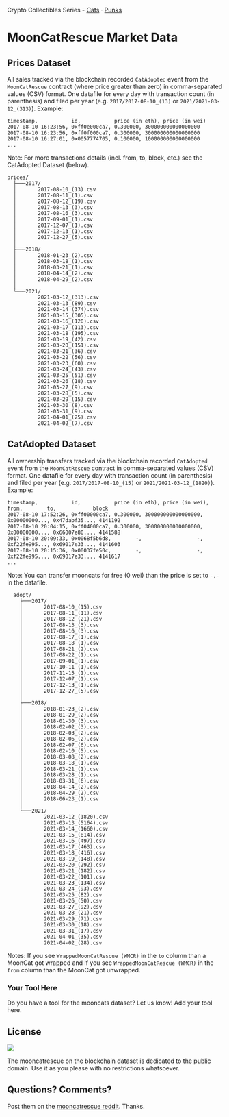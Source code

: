 Crypto Collectibles Series -
[Cats](https://github.com/cryptocopycats/market.mooncatrescue) ·
[Punks](https://github.com/cryptopunksnotdead/market.punks)


# MoonCatRescue Market Data

## Prices Dataset


All sales tracked via the
blockchain recorded `CatAdopted` event from the `MoonCatRescue` contract
(where price greater than zero)
in comma-separated values (CSV) format.
One datafile for every day with transaction count
(in parenthesis)
and filed per year
(e.g. `2017/2017-08-10_(13)` or `2021/2021-03-12_(313)`).
Example:


```
timestamp,           id,           price (in eth), price (in wei)
2017-08-10 16:23:56, 0xff0e000ca7, 0.300000, 300000000000000000
2017-08-10 16:23:56, 0xff0f000ca7, 0.300000, 300000000000000000
2017-08-10 16:27:01, 0x0057774705, 0.100000, 100000000000000000
...
```

Note: For more transactions details (incl. from, to, block, etc.)
see the CatAdopted Dataset (below).

```
prices/
  ├───2017/
  │       2017-08-10_(13).csv
  │       2017-08-11_(1).csv
  │       2017-08-12_(19).csv
  │       2017-08-13_(3).csv
  │       2017-08-16_(3).csv
  │       2017-09-01_(1).csv
  │       2017-12-07_(1).csv
  │       2017-12-13_(1).csv
  │       2017-12-27_(5).csv
  │
  ├───2018/
  │       2018-01-23_(2).csv
  │       2018-03-18_(1).csv
  │       2018-03-21_(1).csv
  │       2018-04-14_(2).csv
  │       2018-04-29_(2).csv
  │
  └───2021/
          2021-03-12_(313).csv
          2021-03-13_(89).csv
          2021-03-14_(374).csv
          2021-03-15_(305).csv
          2021-03-16_(120).csv
          2021-03-17_(113).csv
          2021-03-18_(195).csv
          2021-03-19_(42).csv
          2021-03-20_(151).csv
          2021-03-21_(36).csv
          2021-03-22_(56).csv
          2021-03-23_(60).csv
          2021-03-24_(43).csv
          2021-03-25_(51).csv
          2021-03-26_(18).csv
          2021-03-27_(9).csv
          2021-03-28_(5).csv
          2021-03-29_(15).csv
          2021-03-30_(8).csv
          2021-03-31_(9).csv
          2021-04-01_(25).csv
          2021-04-02_(7).csv
```



## CatAdopted Dataset

All ownership transfers tracked via the
blockchain recorded `CatAdopted` event from the `MoonCatRescue` contract
in comma-separated values (CSV) format.
One datafile for every day with transaction count
(in parenthesis)
and filed per year
(e.g. `2017/2017-08-10_(15)` or `2021/2021-03-12_(1820)`).
Example:


```
timestamp,           id,           price (in eth), price (in wei), from,        to,            block
2017-08-10 17:52:26, 0xff00000ca7, 0.300000, 300000000000000000, 0x00000000..., 0x47dabf35..., 4141192
2017-08-10 20:04:15, 0xff04000ca7, 0.300000, 300000000000000000, 0x00000000..., 0x66007e80..., 4141588
2017-08-10 20:09:33, 0x0068f5b6d8,        -,                  -, 0xf22fe995..., 0x69017e33..., 4141603
2017-08-10 20:15:36, 0x00037fe50c,        -,                  -, 0xf22fe995..., 0x69017e33..., 4141617
...
```

Note: You can transfer mooncats for free (0 wei) than the price is set to `-,-`
in the datafile.


```
  adopt/
    ├───2017/
    │       2017-08-10_(15).csv
    │       2017-08-11_(11).csv
    │       2017-08-12_(21).csv
    │       2017-08-13_(3).csv
    │       2017-08-16_(3).csv
    │       2017-08-17_(1).csv
    │       2017-08-18_(1).csv
    │       2017-08-21_(2).csv
    │       2017-08-22_(1).csv
    │       2017-09-01_(1).csv
    │       2017-10-11_(1).csv
    │       2017-11-15_(1).csv
    │       2017-12-07_(1).csv
    │       2017-12-13_(1).csv
    │       2017-12-27_(5).csv
    │
    ├───2018/
    │       2018-01-23_(2).csv
    │       2018-01-29_(2).csv
    │       2018-01-30_(3).csv
    │       2018-02-02_(3).csv
    │       2018-02-03_(2).csv
    │       2018-02-06_(2).csv
    │       2018-02-07_(6).csv
    │       2018-02-10_(5).csv
    │       2018-03-08_(2).csv
    │       2018-03-18_(1).csv
    │       2018-03-21_(1).csv
    │       2018-03-28_(1).csv
    │       2018-03-31_(6).csv
    │       2018-04-14_(2).csv
    │       2018-04-29_(2).csv
    │       2018-06-23_(1).csv
    │
    └───2021/
            2021-03-12_(1820).csv
            2021-03-13_(5164).csv
            2021-03-14_(1660).csv
            2021-03-15_(814).csv
            2021-03-16_(497).csv
            2021-03-17_(463).csv
            2021-03-18_(416).csv
            2021-03-19_(148).csv
            2021-03-20_(292).csv
            2021-03-21_(182).csv
            2021-03-22_(101).csv
            2021-03-23_(134).csv
            2021-03-24_(93).csv
            2021-03-25_(82).csv
            2021-03-26_(50).csv
            2021-03-27_(92).csv
            2021-03-28_(21).csv
            2021-03-29_(71).csv
            2021-03-30_(18).csv
            2021-03-31_(17).csv
            2021-04-01_(35).csv
            2021-04-02_(28).csv
```

Notes:   If you see `WrappedMoonCatRescue (WMCR)`  in the `to` column than a MoonCat got wrapped
and if you see `WrappedMoonCatRescue (WMCR)` in the `from` column than the MoonCat got unwrapped.




### Your Tool Here

Do you have a tool for the mooncats dataset? Let us know! Add your tool here.



## License

![](https://publicdomainworks.github.io/buttons/zero88x31.png)

The mooncatrescue on the blockchain dataset
is dedicated to the public domain.
Use it as you please with no restrictions whatsoever.



## Questions? Comments?

Post them on the [mooncatrescue reddit](https://www.reddit.com/r/mooncatrescue). Thanks.
